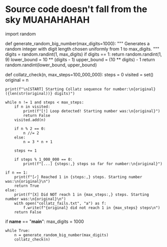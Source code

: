 # Source code doesn't fall from the sky MUAHAHAHAH
import random

def generate_random_big_number(max_digits=1000):
    """
    Generates a random integer with digit length chosen uniformly from 1 to max_digits.
    """
    digits = random.randint(1, max_digits)
    if digits == 1:
        return random.randint(1, 9)
    lower_bound = 10 ** (digits - 1)
    upper_bound = (10 ** digits) - 1
    return random.randint(lower_bound, upper_bound)

def collatz_check(n, max_steps=100_000_000):
    steps = 0
    visited = set()
    original = n

    print(f"\n[START] Starting Collatz sequence for number:\n{original} ({len(str(original))} digits)")

    while n != 1 and steps < max_steps:
        if n in visited:
            print(f"[!] Loop detected! Starting number was:\n{original}")
            return False
        visited.add(n)

        if n % 2 == 0:
            n //= 2
        else:
            n = 3 * n + 1

        steps += 1

        if steps % 1_000_000 == 0:
            print(f"[...] {steps:,} steps so far for number:\n{original}")

    if n == 1:
        print(f"[✓] Reached 1 in {steps:,} steps. Starting number was:\n{original}\n")
        return True
    else:
        print(f"[X] Did NOT reach 1 in {max_steps:,} steps. Starting number was:\n{original}\n")
        with open("collatz_fails.txt", "a") as f:
            f.write(f"{original} did not reach 1 in {max_steps} steps\n")
        return False

if __name__ == "__main__":
    max_digits = 1000

    while True:
        n = generate_random_big_number(max_digits)
        collatz_check(n)
